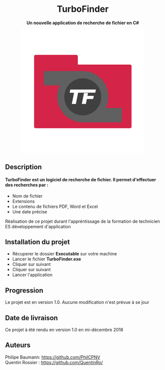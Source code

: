 
<div align="center">

# TurboFinder

**Un nouvelle application de recherche de fichier en C#**

<p align="center">
  <img src="https://raw.githubusercontent.com/PhilCPNV/MAW_filefinder_QRR_PBN/master/DOC/img/logo/lgo22.png" width="400">

</p>
</div>

## Description  

#### TurboFinder est un logiciel de recherche de fichier. Il permet d'effectuer des recherches par :
-	Nom de fichier
-	Extensions
-	Le contenu de fichiers PDF, Word et Excel
-	Une date précise

Réalisation de ce projet durant l'appréntissage de la formation de technicien ES développement d'application

## Installation du projet
- Récuperer le dossier **Executable** sur votre machine
- Lancer le fichier **TurboFinder.exe**
- Cliquer sur suivant
- Cliquer sur suivant
- Lancer l'application

## Progression
Le projet est en version 1.0. Aucune modification n'est prévue à se jour

## Date de livraison
Ce projet à été rendu en version 1.0 en mi-décembre 2018

## Auteurs
Philipe Baumann: https://github.com/PhilCPNV <br>
Quentin Rossier : https://github.com/QuentinRo/
